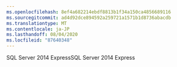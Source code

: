 ```yaml
---
ms.openlocfilehash: 8ef4a682214ebdf8813b1f34a150ca4856689116
ms.sourcegitcommit: ad4d92dce894592a259721a1571b1d8736abacdb
ms.translationtype: MT
ms.contentlocale: ja-JP
ms.lasthandoff: 08/04/2020
ms.locfileid: "87640348"
---
```

<span data-ttu-id="522e4-101">SQL Server 2014 Express</span><span class="sxs-lookup"><span data-stu-id="522e4-101">SQL Server 2014 Express</span></span>
